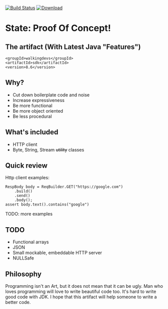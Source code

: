 [![Build Status](https://travis-ci.org/walkingdevs/sdk.svg?branch=master)](https://travis-ci.org/walkingdevs/sdk)
[![Download](https://api.bintray.com/packages/walkingdevs/mvn/sdk/images/download.svg) ](https://bintray.com/walkingdevs/mvn/sdk/_latestVersion)

# State: Proof Of Concept!

## The artifact (With Latest Java "Features")
    <groupId>walkingdevs</groupId>
    <artifactId>sdk</artifactId>
    <version>8.6</version>

## Why?
- Cut down boilerplate code and noise
- Increase expressiveness
- Be more functional
- Be more object oriented
- Be less procedural

## What's included
- HTTP client
- Byte, String, Stream ~~utility~~ classes

## Quick review
Http client examples:

    RespBody body = ReqBuilder.GET("https://google.com")
        .build()
        .send()
        .body();
    assert body.text().contains("google")

TODO: more examples

## TODO
- Functional arrays
- JSON
- Small mockable, embeddable HTTP server
- NULLSafe

## Philosophy
Programming isn't an Art, but it does not mean that it can be ugly.
Man who loves programming will love to write beautiful code too.
It's hard to write good code with JDK. I hope that this artifact will
help someone to write a better code.